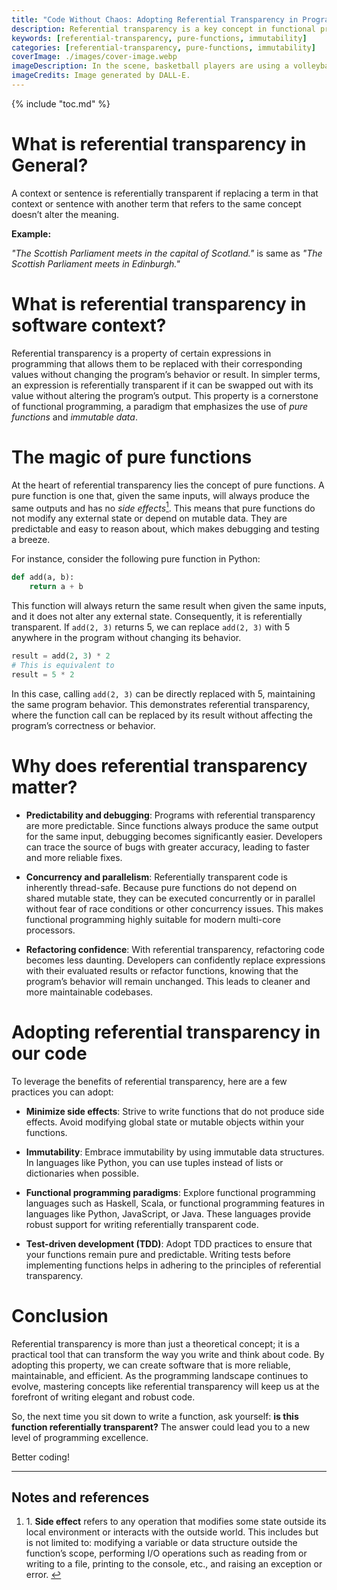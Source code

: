 ```yaml
---
title: "Code Without Chaos: Adopting Referential Transparency in Programming"
description: Referential transparency is a key concept in functional programming, which allows expressions in a program to be replaced with their values without changing the program’s behavior or result. The post highlights the numerous benefits of adopting referential transparency, including enhanced predictability, simplified debugging, thread-safety in concurrent and parallel executions, and greater confidence in refactoring code. By understanding and applying the principles of referential transparency, programmers can create more reliable, maintainable, and efficient software, ultimately leading to cleaner and more elegant codebases.
keywords: [referential-transparency, pure-functions, immutability]
categories: [referential-transparency, pure-functions, immutability]
coverImage: ./images/cover-image.webp
imageDescription: In the scene, basketball players are using a volleyball instead of a basketball. Despite this substitution, the game and the villagers’ behavior remain unchanged, demonstrating that replacing one element with another does not affect the overall outcome or behavior, thus embodying the principle of referential transparency.
imageCredits: Image generated by DALL-E.
---
```


{% include "toc.md" %}

# What is referential transparency in General?

A context or sentence is referentially transparent if replacing a term in that context or sentence with another term that refers to the same concept doesn’t alter the meaning.

**Example:**

_"The Scottish Parliament meets in the capital of Scotland."_ is same as _"The Scottish Parliament meets in Edinburgh."_

# What is referential transparency in software context?

Referential transparency is a property of certain expressions in programming that allows them to be replaced with their corresponding values without changing the program’s behavior or result. In simpler terms, an expression is referentially transparent if it can be swapped out with its value without altering the program’s output. This property is a cornerstone of functional programming, a paradigm that emphasizes the use of _pure functions_ and _immutable data_.

# The magic of pure functions

At the heart of referential transparency lies the concept of pure functions. A pure function is one that, given the same inputs, will always produce the same outputs and has no _side effects_<a href="#ref-1" class="reference-link" data-ref="ref-1"><sup id="back-to-1">1</sup></a>. This means that pure functions do not modify any external state or depend on mutable data. They are predictable and easy to reason about, which makes debugging and testing a breeze.

For instance, consider the following pure function in Python:

```python {data-copyable=true}
def add(a, b):
    return a + b
```

This function will always return the same result when given the same inputs, and it does not alter any external state. Consequently, it is referentially transparent. If `add(2, 3)` returns 5, we can replace `add(2, 3)` with 5 anywhere in the program without changing its behavior.

```python {data-copyable=true}
result = add(2, 3) * 2
# This is equivalent to
result = 5 * 2
```

In this case, calling `add(2, 3)` can be directly replaced with 5, maintaining the same program behavior. This demonstrates referential transparency, where the function call can be replaced by its result without affecting the program’s correctness or behavior.

# Why does referential transparency matter?

- **Predictability and debugging**: Programs with referential transparency are more predictable. Since functions always produce the same output for the same input, debugging becomes significantly easier. Developers can trace the source of bugs with greater accuracy, leading to faster and more reliable fixes.

- **Concurrency and parallelism**: Referentially transparent code is inherently thread-safe. Because pure functions do not depend on shared mutable state, they can be executed concurrently or in parallel without fear of race conditions or other concurrency issues. This makes functional programming highly suitable for modern multi-core processors.

- **Refactoring confidence**: With referential transparency, refactoring code becomes less daunting. Developers can confidently replace expressions with their evaluated results or refactor functions, knowing that the program’s behavior will remain unchanged. This leads to cleaner and more maintainable codebases.

# Adopting referential transparency in our code

To leverage the benefits of referential transparency, here are a few practices you can adopt:

- **Minimize side effects**: Strive to write functions that do not produce side effects. Avoid modifying global state or mutable objects within your functions.

- **Immutability**: Embrace immutability by using immutable data structures. In languages like Python, you can use tuples instead of lists or dictionaries when possible.

- **Functional programming paradigms**: Explore functional programming languages such as Haskell, Scala, or functional programming features in languages like Python, JavaScript, or Java. These languages provide robust support for writing referentially transparent code.

- **Test-driven development (TDD)**: Adopt TDD practices to ensure that your functions remain pure and predictable. Writing tests before implementing functions helps in adhering to the principles of referential transparency.

# Conclusion

Referential transparency is more than just a theoretical concept; it is a practical tool that can transform the way you write and think about code. By adopting this property, we can create software that is more reliable, maintainable, and efficient. As the programming landscape continues to evolve, mastering concepts like referential transparency will keep us at the forefront of writing elegant and robust code.

So, the next time you sit down to write a function, ask yourself: **is this function referentially transparent?** The answer could lead you to a new level of programming excellence.

Better coding!

<div class="references">
  <hr>
  <h2>Notes and references</h2>
  <ol>
  <!-- <li>Nil</li> -->
    <li id="ref-1">1. <strong>Side effect</strong> refers to any operation that modifies some state outside its local environment or interacts with the outside world. This includes but is not limited to: modifying a variable or data structure outside the function’s scope, performing I/O operations such as reading from or writing to a file, printing to the console, etc., and raising an exception or error. <a href="#back-to-1" class="back-to-note">↩</a>
    </li>
  </ol>
</div>